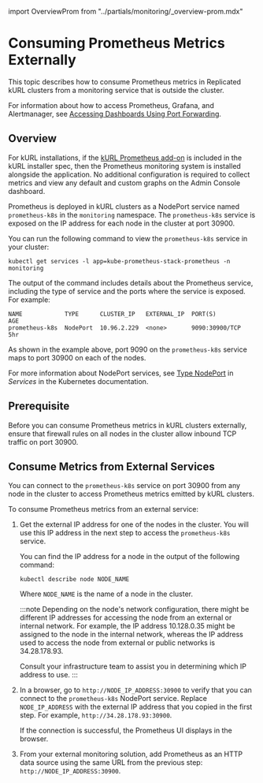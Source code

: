 import OverviewProm from "../partials/monitoring/_overview-prom.mdx"

# Consuming Prometheus Metrics Externally

This topic describes how to consume Prometheus metrics in Replicated kURL clusters from a monitoring service that is outside the cluster.

For information about how to access Prometheus, Grafana, and Alertmanager, see [Accessing Dashboards Using Port Forwarding](/enterprise/monitoring-access-dashboards).

## Overview

<OverviewProm/>

For kURL installations, if the [kURL Prometheus add-on](https://kurl.sh/docs/add-ons/prometheus) is included in the kURL installer spec, then the Prometheus monitoring system is installed alongside the application. No additional configuration is required to collect metrics and view any default and custom graphs on the Admin Console dashboard.

Prometheus is deployed in kURL clusters as a NodePort service named `prometheus-k8s` in the `monitoring` namespace. The `prometheus-k8s` service is exposed on the IP address for each node in the cluster at port 30900.

You can run the following command to view the `prometheus-k8s` service in your cluster:

```
kubectl get services -l app=kube-prometheus-stack-prometheus -n monitoring
```
The output of the command includes details about the Prometheus service, including the type of service and the ports where the service is exposed. For example:

```
NAME            TYPE      CLUSTER_IP   EXTERNAL_IP  PORT(S)         AGE
prometheus-k8s  NodePort  10.96.2.229  <none>       9090:30900/TCP  5hr
```
As shown in the example above, port 9090 on the `prometheus-k8s` service maps to port 30900 on each of the nodes.

For more information about NodePort services, see [Type NodePort](https://kubernetes.io/docs/concepts/services-networking/service/#type-nodeport) in _Services_ in the Kubernetes documentation.  

## Prerequisite

Before you can consume Prometheus metrics in kURL clusters externally, ensure that firewall rules on all nodes in the cluster allow inbound TCP traffic on port 30900. 

## Consume Metrics from External Services

You can connect to the `prometheus-k8s` service on port 30900 from any node in the cluster to access Prometheus metrics emitted by kURL clusters.

To consume Prometheus metrics from an external service:

1. Get the external IP address for one of the nodes in the cluster. You will use this IP address in the next step to access the `prometheus-k8s` service.

   You can find the IP address for a node in the output of the following command:

   ```
   kubectl describe node NODE_NAME
   ```
   Where `NODE_NAME` is the name of a node in the cluster.

   :::note
   Depending on the node's network configuration, there might be different IP addresses for accessing the node from an external or internal network. For example, the IP address 10.128.0.35 might be assigned to the node in the internal network, whereas the IP address used to access the node from external or public networks is 34.28.178.93.
   
   Consult your infrastructure team to assist you in determining which IP address to use.
   :::   

1. In a browser, go to `http://NODE_IP_ADDRESS:30900` to verify that you can connect to the `prometheus-k8s` NodePort service. Replace `NODE_IP_ADDRESS` with the external IP address that you copied in the first step. For example, `http://34.28.178.93:30900`.

   If the connection is successful, the Prometheus UI displays in the browser.

1. From your external monitoring solution, add Prometheus as an HTTP data source using the same URL from the previous step: `http://NODE_IP_ADDRESS:30900`.